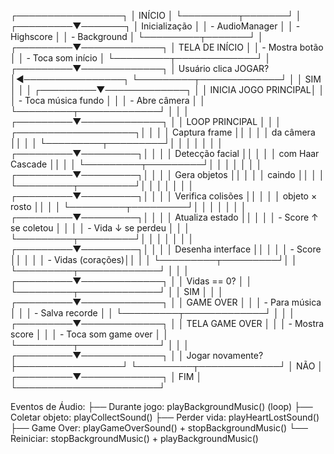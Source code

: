 ┌─────────────────┐
│     INÍCIO      │
└─────────┬───────┘
          │
┌─────────▼───────┐
│  Inicialização  │
│  - AudioManager │
│  - Highscore    │
│  - Background   │
└─────────┬───────┘
          │
┌─────────▼─────────────┐
│   TELA DE INÍCIO     │
│  - Mostra botão      │
│  - Toca som início   │
└─────────┬─────────────┘
          │
┌─────────▼─────────────┐
│  Usuário clica JOGAR? │◄────────────────┐
└─────────┬─────────────┘                 │
          │ SIM                           │
          │                               │
┌─────────▼─────────────┐                 │
│  INICIA JOGO PRINCIPAL│                 │
│  - Toca música fundo  │                 │
│  - Abre câmera        │                 │
└─────────┬─────────────┘                 │
          │                               │
┌─────────▼─────────────┐                 │
│     LOOP PRINCIPAL    │                 │
│  ┌───────────────────┐│                 │
│  │ Captura frame     ││                 │
│  │ da câmera         ││                 │
│  └─────────┬─────────┘│                 │
│            │          │                 │
│  ┌─────────▼─────────┐│                 │
│  │ Detecção facial   ││                 │
│  │ com Haar Cascade  ││                 │
│  └─────────┬─────────┘│                 │
│            │          │                 │
│  ┌─────────▼─────────┐│                 │
│  │ Gera objetos      ││                 │
│  │ caindo            ││                 │
│  └─────────┬─────────┘│                 │
│            │          │                 │
│  ┌─────────▼─────────┐│                 │
│  │ Verifica colisões ││                 │
│  │ objeto × rosto    ││                 │
│  └─────────┬─────────┘│                 │
│            │          │                 │
│  ┌─────────▼─────────┐│                 │
│  │ Atualiza estado   ││                 │
│  │ - Score ↑ se coletou │               │
│  │ - Vida ↓ se perdeu │                 │
│  └─────────┬─────────┘│                 │
│            │          │                 │
│  ┌─────────▼─────────┐│                 │
│  │ Desenha interface ││                 │
│  │ - Score           ││                 │
│  │ - Vidas (corações)││                 │
│  └─────────┬─────────┘│                 │
└─────────┬─────────────┘                 │
          │                               │
┌─────────▼─────────────┐                 │
│   Vidas == 0?        │                 │
└─────────┬─────────────┘                 │
          │ SIM                           │
          │                               │
┌─────────▼─────────────┐                 │
│     GAME OVER         │                 │
│  - Para música        │                 │
│  - Salva recorde      │                 │
└─────────┬─────────────┘                 │
          │                               │
┌─────────▼─────────────┐                 │
│   TELA GAME OVER      │                 │
│  - Mostra score       │                 │
│  - Toca som game over │                 │
└─────────┬─────────────┘                 │
          │                               │
┌─────────▼─────────────┐                 │
│  Jogar novamente?     ├─────────────────┘
└─────────┬─────────────┘
          │ NÃO
          │
┌─────────▼─────────────┐
│         FIM           │
└───────────────────────┘


Eventos de Áudio:
├── Durante jogo: playBackgroundMusic() (loop)
├── Coletar objeto: playCollectSound()
├── Perder vida: playHeartLostSound()
├── Game Over: playGameOverSound() + stopBackgroundMusic()
└── Reiniciar: stopBackgroundMusic() + playBackgroundMusic()
